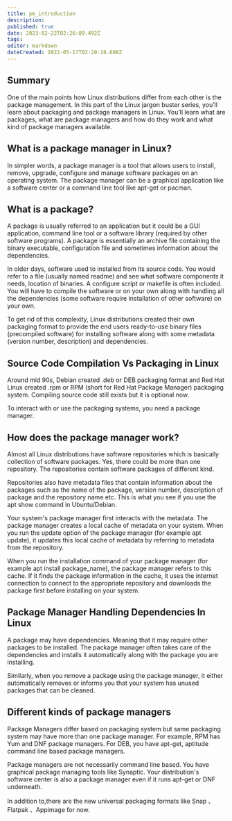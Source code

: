 ```yaml
---
title: pm_introduction
description: 
published: true
date: 2023-02-22T02:26:09.492Z
tags: 
editor: markdown
dateCreated: 2022-05-17T02:20:26.608Z
---
```


## Summary

One of the main points how Linux distributions differ from each other is the package management. In this part of the Linux jargon buster series, you’ll learn about packaging and package managers in Linux. You’ll learn what are packages, what are package managers and how do they work and what kind of package managers available.

## What is a package manager in Linux?

In simpler words, a package manager is a tool that allows users to install, remove, upgrade, configure and manage software packages on an operating system. The package manager can be a graphical application like a software center or a command line tool like apt-get or pacman.

## What is a package?

A package is usually referred to an application but it could be a GUI application, command line tool or a software library (required by other software programs). A package is essentially an archive file containing the binary executable, configuration file and sometimes information about the dependencies.

In older days, software used to installed from its source code. You would refer to a file (usually named readme) and see what software components it needs, location of binaries. A configure script or makefile is often included. You will have to compile the software or on your own along with handling all the dependencies (some software require installation of other software) on your own.

To get rid of this complexity, Linux distributions created their own packaging format to provide the end users ready-to-use binary files (precompiled software) for installing software along with some metadata (version number, description) and dependencies.

## Source Code Compilation Vs Packaging in Linux

Around mid 90s, Debian created .deb or DEB packaging format and Red Hat Linux created .rpm or RPM (short for Red Hat Package Manager) packaging system. Compiling source code still exists but it is optional now.

To interact with or use the packaging systems, you need a package manager.

## How does the package manager work?

Almost all Linux distributions have software repositories which is basically collection of software packages. Yes, there could be more than one repository. The repositories contain software packages of different kind.

Repositories also have metadata files that contain information about the packages such as the name of the package, version number, description of package and the repository name etc. This is what you see if you use the apt show command in Ubuntu/Debian.

Your system's package manager first interacts with the metadata. The package manager creates a local cache of metadata on your system. When you run the update option of the package manager (for example apt update), it updates this local cache of metadata by referring to metadata from the repository.

When you run the installation command of your package manager (for example apt install package_name), the package manager refers to this cache. If it finds the package information in the cache, it uses the internet connection to connect to the appropriate repository and downloads the package first before installing on your system.

## Package Manager Handling Dependencies In Linux

A package may have dependencies. Meaning that it may require other packages to be installed. The package manager often takes care of the dependencies and installs it automatically along with the package you are installing.

Similarly, when you remove a package using the package manager, it either automatically removes or informs you that your system has unused packages that can be cleaned.

## Different kinds of package managers

Package Managers differ based on packaging system but same packaging system may have more than one package manager.
For example, RPM has Yum and DNF package managers. For DEB, you have apt-get, aptitude command line based package managers.

Package managers are not necessarily command line based. You have graphical package managing tools like Synaptic. Your distribution's software center is also a package manager even if it runs apt-get or DNF underneath.

In addition to,there are the new universal packaging formats like Snap 、Flatpak 、Appimage for now.
